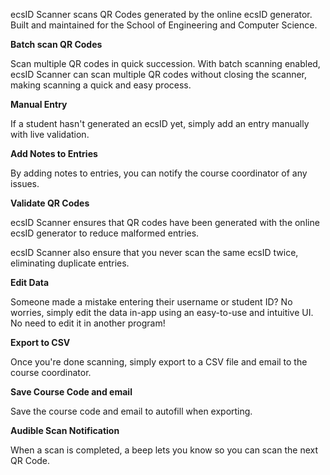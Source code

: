 ecsID Scanner scans QR Codes generated by the online ecsID generator. Built and maintained for the School of Engineering and Computer Science.

**Batch scan QR Codes**

Scan multiple QR codes in quick succession. With batch scanning enabled, ecsID Scanner can scan multiple QR codes without closing the scanner, making scanning a quick and easy process.

**Manual Entry**

If a student hasn't generated an ecsID yet, simply add an entry manually with live validation. 

**Add Notes to Entries**

By adding notes to entries, you can notify the course coordinator of any issues.

**Validate QR Codes**

ecsID Scanner ensures that QR codes have been generated with the online ecsID generator to reduce malformed entries.

ecsID Scanner also ensure that you never scan the same ecsID twice, eliminating duplicate entries.

**Edit Data**

Someone made a mistake entering their username or student ID? No worries, simply edit the data in-app using an easy-to-use and intuitive UI. No need to edit it in another program!

**Export to CSV**

Once you're done scanning, simply export to a CSV file and email to the course coordinator.

**Save Course Code and email**

Save the course code and email to autofill when exporting. 

**Audible Scan Notification**

When a scan is completed, a beep lets you know so you can scan the next QR Code.
